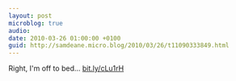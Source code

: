 ```yaml
---
layout: post
microblog: true
audio: 
date: 2010-03-26 01:00:00 +0100
guid: http://samdeane.micro.blog/2010/03/26/t11090333849.html
---
```

Right, I'm off to bed... [bit.ly/cLu1rH](http://bit.ly/cLu1rH)
